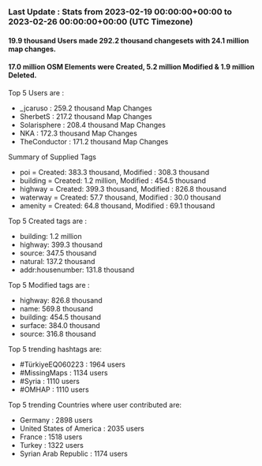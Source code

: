 ### Last Update : Stats from 2023-02-19 00:00:00+00:00 to 2023-02-26 00:00:00+00:00 (UTC Timezone)

#### 19.9 thousand Users made 292.2 thousand changesets with 24.1 million map changes.
#### 17.0 million OSM Elements were Created, 5.2 million Modified & 1.9 million Deleted.

Top 5 Users are : 
- _jcaruso : 259.2 thousand Map Changes
- SherbetS : 217.2 thousand Map Changes
- Solarisphere : 208.4 thousand Map Changes
- NKA : 172.3 thousand Map Changes
- TheConductor : 171.2 thousand Map Changes

Summary of Supplied Tags
- poi = Created: 383.3 thousand, Modified : 308.3 thousand
- building = Created: 1.2 million, Modified : 454.5 thousand
- highway = Created: 399.3 thousand, Modified : 826.8 thousand
- waterway = Created: 57.7 thousand, Modified : 30.0 thousand
- amenity = Created: 64.8 thousand, Modified : 69.1 thousand


Top 5 Created tags are :
- building: 1.2 million
- highway: 399.3 thousand
- source: 347.5 thousand
- natural: 137.2 thousand
- addr:housenumber: 131.8 thousand


Top 5 Modified tags are :
- highway: 826.8 thousand
- name: 569.8 thousand
- building: 454.5 thousand
- surface: 384.0 thousand
- source: 316.8 thousand


Top 5 trending hashtags are:
- #TürkiyeEQ060223 : 1964 users
- #MissingMaps : 1134 users
- #Syria : 1110 users
- #OMHAP : 1110 users


Top 5 trending Countries where user contributed are:
- Germany : 2898 users
- United States of America : 2035 users
- France : 1518 users
- Turkey : 1322 users
- Syrian Arab Republic : 1174 users

